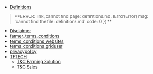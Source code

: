 - [Definitions](definitions.md)
> **ERROR: link, cannot find page: definitions.md.
IError(Error{
    msg: 'cannot find the file: definitions.md'
    code: 0
}) **<BR>


- [Disclaimer](legal__disclaimer.md)
- [farmer_terms_conditions](legal__terms_conditions_farmer.md)
- [terms_conditions_websites](legal__terms_conditions_websites.md)
- [terms_conditions_griduser](legal__terms_conditions_griduser.md)
- [privacypolicy](legal__privacypolicy.md)
- [TFTECH](threefold__tftech.md)
  - [T&C Farming Solution](legal__terms_conditions_farmingsolution.md)
  - [T&C Sales](legal__terms_conditions_sales.md)